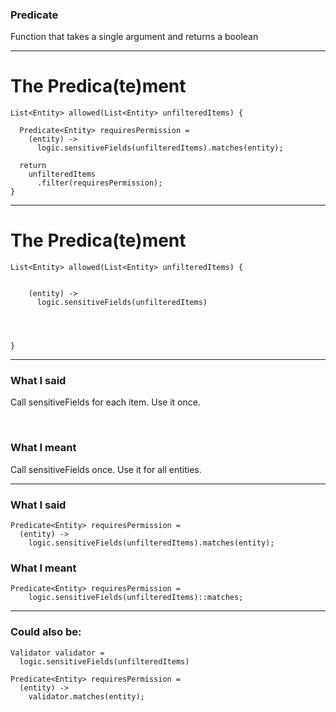 ### Predicate
Function that takes a single argument and returns a boolean

---
# The Predica(te)ment
    List<Entity> allowed(List<Entity> unfilteredItems) {

      Predicate<Entity> requiresPermission =
        (entity) -> 
          logic.sensitiveFields(unfilteredItems).matches(entity);

      return 
        unfilteredItems
          .filter(requiresPermission);
    }

---
# The Predica(te)ment
    List<Entity> allowed(List<Entity> unfilteredItems) {


        (entity) -> 
          logic.sensitiveFields(unfilteredItems)




    }

---
### What I said
Call sensitiveFields for each item. Use it once.

<br>


### What I meant
Call sensitiveFields once. Use it for all entities.


---
### What I said
    Predicate<Entity> requiresPermission =
      (entity) -> 
        logic.sensitiveFields(unfilteredItems).matches(entity);



### What I meant
    Predicate<Entity> requiresPermission =
        logic.sensitiveFields(unfilteredItems)::matches;

---
### Could also be:
    Validator validator = 
      logic.sensitiveFields(unfilteredItems)

    Predicate<Entity> requiresPermission =
      (entity) -> 
        validator.matches(entity);

